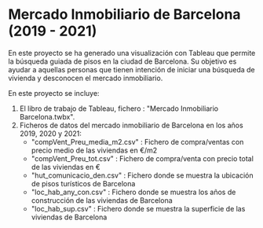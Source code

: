 # Mercado Inmobiliario de Barcelona (2019 - 2021) 
En este proyecto se ha generado una visualización con Tableau que permite la búsqueda guiada de pisos en la 
ciudad de Barcelona. Su objetivo es ayudar a aquellas personas que tienen intención de iniciar una búsqueda de vivienda
y desconocen el mercado inmobiliario.

En este proyecto se incluye: 
1) El libro de trabajo de Tableau, fichero : "Mercado Inmobiliario Barcelona.twbx".
2) Ficheros de datos del mercado inmobiliario de Barcelona en los años 2019, 2020 y 2021:   
   * "compVent_Preu_media_m2.csv" : Fichero de compra/ventas con precio medio de las viviendas en €/m2
   * "compVent_Preu_tot.csv"      : Fichero de compra/venta con precio total de las viviendas en €
   * "hut_comunicacio_den.csv"    : Fichero donde se muestra la ubicación de pisos turísticos de Barcelona
   * "loc_hab_any_con.csv"        : Fichero donde se muestra los años de construcción de las viviendas de Barcelona  
   * "loc_hab_sup.csv"            : Fichero donde se muestra la superficie de las viviendas de Barcelona
     
